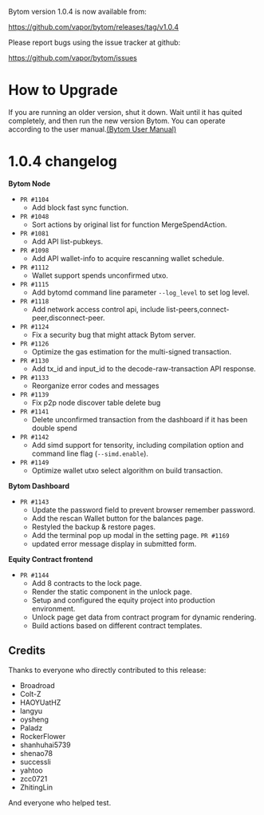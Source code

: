 Bytom version 1.0.4 is now available from:

  https://github.com/vapor/bytom/releases/tag/v1.0.4


Please report bugs using the issue tracker at github:

  https://github.com/vapor/bytom/issues

How to Upgrade
===============

If you are running an older version, shut it down. Wait until it has quited completely, and then run the new version Bytom.
You can operate according to the user manual.[(Bytom User Manual)](https://bytom.io/wp-content/themes/freddo/images/wallet/BytomUsermanualV1.0_en.pdf)


1.0.4 changelog
================
__Bytom Node__

+ `PR #1104`
    - Add block fast sync function.
+ `PR #1048`
    - Sort actions by original list for function MergeSpendAction.
+ `PR #1081`
    - Add API list-pubkeys.
+ `PR #1098`
    - Add API wallet-info to acquire rescanning wallet schedule.
+ `PR #1112`
    - Wallet support spends unconfirmed utxo.
+ `PR #1115`
    - Add bytomd command line parameter `--log_level` to set log level.
+ `PR #1118`
    - Add network access control api, include list-peers,connect-peer,disconnect-peer.
+ `PR #1124`
    - Fix a security bug that might attack Bytom server.
+ `PR #1126`  
    - Optimize the gas estimation for the multi-signed transaction.
+ `PR #1130`  
    - Add tx_id and input_id to the decode-raw-transaction API response.
+ `PR #1133`
    - Reorganize error codes and messages
+ `PR #1139`
    - Fix p2p node discover table delete bug
+ `PR #1141`
    - Delete unconfirmed transaction from the dashboard if it has been double spend 
+ `PR #1142`
    - Add simd support for tensority, including compilation option and command line flag (`--simd.enable`).
+ `PR #1149`
    - Optimize wallet utxo select algorithm on build transaction.

__Bytom Dashboard__

+ `PR #1143`
    - Update the password field to prevent browser remember password.
    - Add the rescan Wallet button for the balances page.
    - Restyled the backup & restore pages.
    - Add the terminal pop up modal in the setting page.
`PR #1169`
    - updated error message display in submitted form.

__Equity Contract frontend__

+ `PR #1144`
    - Add 8 contracts to the lock page.
    - Render the static component in the unlock page.
    - Setup and configured the equity project into production environment.
    - Unlock page get data from contract program for dynamic rendering.
    - Build actions based on different contract templates.

Credits
--------

Thanks to everyone who directly contributed to this release:
- Broadroad
- Colt-Z
- HAOYUatHZ
- langyu
- oysheng
- Paladz
- RockerFlower
- shanhuhai5739
- shenao78
- successli
- yahtoo
- zcc0721
- ZhitingLin

And everyone who helped test.
